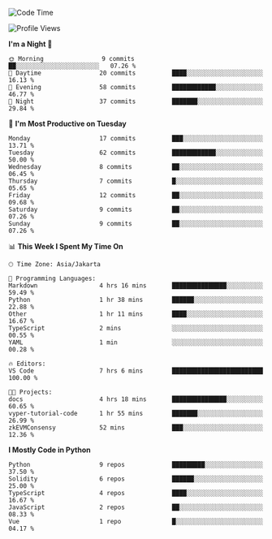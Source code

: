 <!--START_SECTION:waka-->
![Code Time](http://img.shields.io/badge/Code%20Time-1%2C484%20hrs%2049%20mins-blue)

![Profile Views](http://img.shields.io/badge/Profile%20Views-0-blue)

**I'm a Night 🦉** 

```text
🌞 Morning                9 commits           ██░░░░░░░░░░░░░░░░░░░░░░░   07.26 % 
🌆 Daytime                20 commits          ████░░░░░░░░░░░░░░░░░░░░░   16.13 % 
🌃 Evening                58 commits          ████████████░░░░░░░░░░░░░   46.77 % 
🌙 Night                  37 commits          ███████░░░░░░░░░░░░░░░░░░   29.84 % 
```
📅 **I'm Most Productive on Tuesday** 

```text
Monday                   17 commits          ███░░░░░░░░░░░░░░░░░░░░░░   13.71 % 
Tuesday                  62 commits          ████████████░░░░░░░░░░░░░   50.00 % 
Wednesday                8 commits           ██░░░░░░░░░░░░░░░░░░░░░░░   06.45 % 
Thursday                 7 commits           █░░░░░░░░░░░░░░░░░░░░░░░░   05.65 % 
Friday                   12 commits          ██░░░░░░░░░░░░░░░░░░░░░░░   09.68 % 
Saturday                 9 commits           ██░░░░░░░░░░░░░░░░░░░░░░░   07.26 % 
Sunday                   9 commits           ██░░░░░░░░░░░░░░░░░░░░░░░   07.26 % 
```


📊 **This Week I Spent My Time On** 

```text
🕑︎ Time Zone: Asia/Jakarta

💬 Programming Languages: 
Markdown                 4 hrs 16 mins       ███████████████░░░░░░░░░░   59.49 % 
Python                   1 hr 38 mins        ██████░░░░░░░░░░░░░░░░░░░   22.88 % 
Other                    1 hr 11 mins        ████░░░░░░░░░░░░░░░░░░░░░   16.67 % 
TypeScript               2 mins              ░░░░░░░░░░░░░░░░░░░░░░░░░   00.55 % 
YAML                     1 min               ░░░░░░░░░░░░░░░░░░░░░░░░░   00.28 % 

🔥 Editors: 
VS Code                  7 hrs 6 mins        █████████████████████████   100.00 % 

🐱‍💻 Projects: 
docs                     4 hrs 18 mins       ███████████████░░░░░░░░░░   60.65 % 
vyper-tutorial-code      1 hr 55 mins        ███████░░░░░░░░░░░░░░░░░░   26.99 % 
zkEVMConsensy            52 mins             ███░░░░░░░░░░░░░░░░░░░░░░   12.36 % 
```

**I Mostly Code in Python** 

```text
Python                   9 repos             █████████░░░░░░░░░░░░░░░░   37.50 % 
Solidity                 6 repos             ██████░░░░░░░░░░░░░░░░░░░   25.00 % 
TypeScript               4 repos             ████░░░░░░░░░░░░░░░░░░░░░   16.67 % 
JavaScript               2 repos             ██░░░░░░░░░░░░░░░░░░░░░░░   08.33 % 
Vue                      1 repo              █░░░░░░░░░░░░░░░░░░░░░░░░   04.17 % 
```




<!--END_SECTION:waka-->
